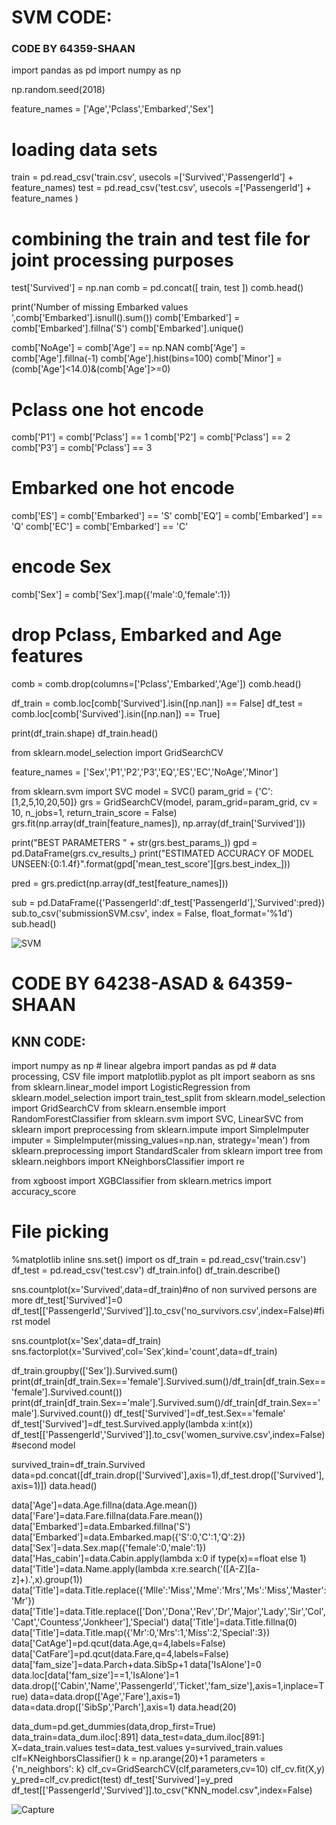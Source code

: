 <h1>SVM CODE:</h1>

<h3>CODE BY 64359-SHAAN</h3>

import pandas as pd
import numpy  as np

np.random.seed(2018)

feature_names = ['Age','Pclass','Embarked','Sex']

# loading data sets 
train = pd.read_csv('train.csv', usecols =['Survived','PassengerId'] + feature_names)
test  = pd.read_csv('test.csv',  usecols =['PassengerId'] + feature_names )

# combining the train and test file for joint processing purposes 
test['Survived'] = np.nan
comb = pd.concat([ train, test ])
comb.head()

print('Number of missing Embarked values ',comb['Embarked'].isnull().sum())
comb['Embarked'] = comb['Embarked'].fillna('S')
comb['Embarked'].unique()

comb['NoAge'] = comb['Age'] == np.NAN
comb['Age'] =  comb['Age'].fillna(-1)
comb['Age'].hist(bins=100)
comb['Minor'] = (comb['Age']<14.0)&(comb['Age']>=0)

# Pclass one hot encode
comb['P1'] = comb['Pclass'] == 1 
comb['P2'] = comb['Pclass'] == 2
comb['P3'] = comb['Pclass'] == 3

# Embarked one hot encode

comb['ES'] = comb['Embarked'] == 'S' 
comb['EQ'] = comb['Embarked'] == 'Q'
comb['EC'] = comb['Embarked'] == 'C'

# encode Sex
comb['Sex'] = comb['Sex'].map({'male':0,'female':1})

# drop Pclass, Embarked and Age features
comb = comb.drop(columns=['Pclass','Embarked','Age'])
comb.head()

df_train = comb.loc[comb['Survived'].isin([np.nan]) == False]
df_test  = comb.loc[comb['Survived'].isin([np.nan]) == True]

print(df_train.shape)
df_train.head()

from sklearn.model_selection import GridSearchCV

feature_names = ['Sex','P1','P2','P3','EQ','ES','EC','NoAge','Minor']

from sklearn.svm import SVC
model = SVC()
param_grid = {'C':[1,2,5,10,20,50]} 
grs = GridSearchCV(model, param_grid=param_grid, cv = 10, n_jobs=1, return_train_score = False)
grs.fit(np.array(df_train[feature_names]), np.array(df_train['Survived']))

print("BEST PARAMETERS " + str(grs.best_params_))
gpd = pd.DataFrame(grs.cv_results_)
print("ESTIMATED ACCURACY OF MODEL UNSEEN:{0:1.4f}".format(gpd['mean_test_score'][grs.best_index_]))

pred = grs.predict(np.array(df_test[feature_names]))

sub = pd.DataFrame({'PassengerId':df_test['PassengerId'],'Survived':pred})
sub.to_csv('submissionSVM.csv', index = False, float_format='%1d')
sub.head()

![SVM](https://user-images.githubusercontent.com/61597800/126331276-c077c669-bb40-404d-9af4-6a0817a5297c.PNG)


<h1>CODE BY 64238-ASAD & 64359-SHAAN</h1>
<h2>KNN CODE:</h2>

import numpy as np # linear algebra
import pandas as pd # data processing, CSV file 
import matplotlib.pyplot as plt
import seaborn as sns
from sklearn.linear_model import LogisticRegression
from sklearn.model_selection import train_test_split
from sklearn.model_selection import GridSearchCV
from sklearn.ensemble import RandomForestClassifier
from sklearn.svm import SVC, LinearSVC
from sklearn import preprocessing
from sklearn.impute import SimpleImputer
imputer = SimpleImputer(missing_values=np.nan, strategy='mean')
from sklearn.preprocessing import StandardScaler
from sklearn import tree
from sklearn.neighbors import KNeighborsClassifier
import re

from xgboost import XGBClassifier
from sklearn.metrics import accuracy_score

# File picking
%matplotlib inline
sns.set()
import os
df_train = pd.read_csv('train.csv')
df_test = pd.read_csv('test.csv')
df_train.info()
df_train.describe()

sns.countplot(x='Survived',data=df_train)#no of non survived persons are more
df_test['Survived']=0
df_test[['PassengerId','Survived']].to_csv('no_survivors.csv',index=False)#first model

sns.countplot(x='Sex',data=df_train)
sns.factorplot(x='Survived',col='Sex',kind='count',data=df_train)

df_train.groupby(['Sex']).Survived.sum()
print(df_train[df_train.Sex=='female'].Survived.sum()/df_train[df_train.Sex=='female'].Survived.count())
print(df_train[df_train.Sex=='male'].Survived.sum()/df_train[df_train.Sex=='male'].Survived.count())
df_test['Survived']=df_test.Sex=='female'
df_test['Survived']=df_test.Survived.apply(lambda x:int(x))
df_test[['PassengerId','Survived']].to_csv('women_survive.csv',index=False)#second model

survived_train=df_train.Survived
data=pd.concat([df_train.drop(['Survived'],axis=1),df_test.drop(['Survived'],axis=1)])
data.head()

data['Age']=data.Age.fillna(data.Age.mean())
data['Fare']=data.Fare.fillna(data.Fare.mean())
data['Embarked']=data.Embarked.fillna('S')
data['Embarked']=data.Embarked.map({'S':0,'C':1,'Q':2})
data['Sex']=data.Sex.map({'female':0,'male':1})
data['Has_cabin']=data.Cabin.apply(lambda x:0 if type(x)==float else 1)
data['Title']=data.Name.apply(lambda x:re.search('([A-Z][a-z]+)\.',x).group(1))
data['Title']=data.Title.replace({'Mlle':'Miss','Mme':'Mrs','Ms':'Miss','Master':'Mr'})
data['Title']=data.Title.replace(['Don','Dona','Rev','Dr','Major','Lady','Sir','Col','Capt','Countess','Jonkheer'],'Special')
data['Title']=data.Title.fillna(0)
data['Title']=data.Title.map({'Mr':0,'Mrs':1,'Miss':2,'Special':3})
data['CatAge']=pd.qcut(data.Age,q=4,labels=False)
data['CatFare']=pd.qcut(data.Fare,q=4,labels=False)
data['fam_size']=data.Parch+data.SibSp+1
data['IsAlone']=0
data.loc[data['fam_size']==1,'IsAlone']=1
data.drop(['Cabin','Name','PassengerId','Ticket','fam_size'],axis=1,inplace=True)
data=data.drop(['Age','Fare'],axis=1)
data=data.drop(['SibSp','Parch'],axis=1)
data.head(20)

data_dum=pd.get_dummies(data,drop_first=True)
data_train=data_dum.iloc[:891]
data_test=data_dum.iloc[891:]
X=data_train.values
test=data_test.values
y=survived_train.values
clf=KNeighborsClassifier()
k = np.arange(20)+1
parameters = {'n_neighbors': k}
clf_cv=GridSearchCV(clf,parameters,cv=10)
clf_cv.fit(X,y)
y_pred=clf_cv.predict(test)
df_test['Survived']=y_pred
df_test[['PassengerId','Survived']].to_csv("KNN_model.csv",index=False)

![Capture](https://user-images.githubusercontent.com/64367202/126348387-378d92cb-5222-40c8-baf7-67d63edceb99.PNG)
